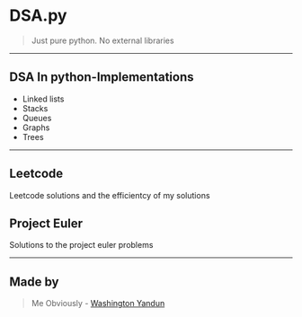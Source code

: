 # DSA.py

> Just pure python. No external libraries

---

## DSA In python-Implementations

- Linked lists
- Stacks
- Queues
- Graphs
- Trees

---

## Leetcode

Leetcode solutions and the efficientcy of my solutions

## Project Euler

Solutions to the project euler problems

---

## Made by

>Me Obviously - [Washington Yandun](https://washingtonyandun.github.io/wy-portfolio/)
